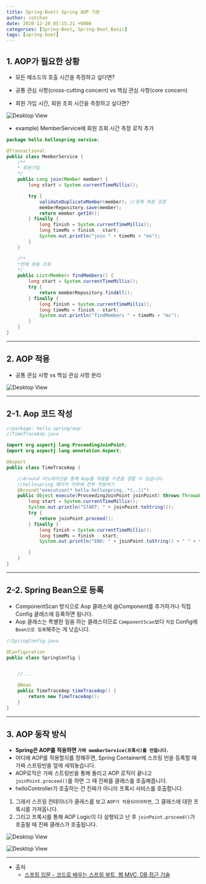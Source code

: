 ```yaml
---
title: Spring-Boot) Spring AOP 기본
author: cotchan 
date: 2020-12-28 05:15:21 +0800 
categories: [Spring-Boot, Spring-Boot_Basic]
tags: [spring-boot] 
---
```


## 1. AOP가 필요한 상황 

+ 모든 메소드의 호출 시간을 측정하고 싶다면?

+ 공통 관심 사항(cross-cutting concern) vs 핵심 관심 사항(core concern)

+ 회원 가입 시간, 회원 조회 시간을 측정하고 싶다면?

![Desktop View](/assets/img/post/spring-boot/2020-12-28-springboot-aop1.png)

+ example) MemberService에 회원 조회 시간 측정 로직 추가

```java
package hello.hellospring.service;

@Transactional
public class MemberService {
    /**
    * 회원가입
    */
    public Long join(Member member) {
        long start = System.currentTimeMillis();

        try {
            validateDuplicateMember(member); //중복 회원 검증
            memberRepository.save(member);
            return member.getId(); 
        } finally {
            long finish = System.currentTimeMillis(); 
            long timeMs = finish - start; 
            System.out.println("join " + timeMs + "ms");
        } 
    }    

    /**
    *전체 회원 조회
    */
    public List<Member> findMembers() {
        long start = System.currentTimeMillis();
        try {
            return memberRepository.findAll();
        } finally {
            long finish = System.currentTimeMillis();
            long timeMs = finish - start; 
            System.out.println("findMembers " + timeMs + "ms");
        } 
    }
}
```

---

## 2. AOP 적용

+ 공통 관심 사항 vs 핵심 관심 사항 분리

![Desktop View](/assets/img/post/spring-boot/2020-12-28-springboot-aop2.png)

---

## 2-1. Aop 코드 작성

```java
//package: hello.spring/aop
//TimeTraceAop.java

import org.aspectj.lang.ProceedingJoinPoint;
import org.aspectj.lang.annotation.Aspect;

@Aspect
public class TimeTraceAop {

    //Around 어노테이션을 통해 Aop를 적용할 수준을 정할 수 있습니다.
    //hellospring 패키지 이하에 전부 적용하기
    @Around("execution(* hello.hellospring..*(..))")
    public Object execute(ProceedingJoinPoint joinPoint) throws Throwable {
        long start = System.currentTimeMillis();
        System.out.println("START: " + joinPoint.toString());
        try {
            return joinPoint.proceed();
        } finally {
            long finish = System.currentTimeMillis();
            long timeMs = finish - start;
            System.out.println("END: " + joinPoint.toString() + " " + timeMs + "ms");

        }
    }
}
```

---

## 2-2. Spring Bean으로 등록

+ ComponentScan 방식으로 Aop 클래스에 @Component를 추가하거나 직접 Config 클래스에 등록하면 됩니다.
+ Aop 클래스는 특별한 일을 하는 클래스이므로 `ComponentScan`보다 `직접` Config에 `Bean으로 등록`해주는 게 낫습니다. 

```java
//SpringConfig.java

@Configuration
public class SpringConfig {


    //...

    @Bean
    public TimeTraceAop timeTraceAop() {
        return new TimeTraceAop();
    }
}
```

---

## 3. AOP 동작 방식

+ **Spring은 AOP를 적용하면 `가짜 memberService(프록시)를 만듭니다.`**
+ 어디에 AOP를 적용할지를 정해주면, Spring Container에 스프링 빈을 등록할 때 가짜 스프링빈을 앞에 세워놓습니다.
+ AOP로직은 가짜 스트링빈을 통해 돌리고 AOP 로직이 끝나고 `joinPoint.proceed()`를 하면 그 때 진짜를 클래스를 호출해줍니다.
+ helloController가 호출하는 건 진짜가 아니라 프록시 서비스를 호출합니다.

1. 그래서 스프링 컨테이너가 클래스를 보고 `AOP가 적용되어야하면`, 그 클래스에 대한 프록시를 가져옵니다.
2. 그리고 프록시를 통해 AOP Logic이 다 실행되고 난 후 `joinPoint.proceed()`가 호출될 때 진짜 클래스가 호출됩니다.

![Desktop View](/assets/img/post/spring-boot/2020-12-28-springboot-aop3.png)

![Desktop View](/assets/img/post/spring-boot/2020-12-28-springboot-aop4.png)

---

+ 출처
	+ [스프링 입문 - 코드로 배우는 스프링 부트, 웹 MVC, DB 접근 기술](https://www.inflearn.com/course/%EC%8A%A4%ED%94%84%EB%A7%81-%EC%9E%85%EB%AC%B8-%EC%8A%A4%ED%94%84%EB%A7%81%EB%B6%80%ED%8A%B8/dashboard)
